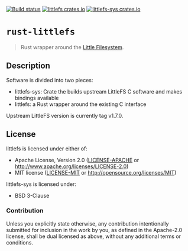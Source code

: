 [![Build status](https://travis-ci.org/brandonedens/rust-littlefs.svg?branch=master)](https://travis-ci.org/brandonedens/rust-littlefs)
[![littlefs crates.io](https://img.shields.io/crates/v/littlefs.svg)](https://crates.io/crates/littlefs)
[![littlefs-sys crates.io](https://img.shields.io/crates/v/littlefs-sys.svg)](https://crates.io/crates/littlefs-sys)

# `rust-littlefs`

> Rust wrapper around the [Little Filesystem](https://github.com/ARMmbed/littlefs).

## Description

Software is divided into two pieces:

- littlefs-sys: Crate the builds upstream LittleFS C software and makes bindings available
- littlefs: a Rust wrapper around the existing C interface

Upstream LittleFS version is currently tag v1.7.0.

## License

littlefs is licensed under either of:

- Apache License, Version 2.0 ([LICENSE-APACHE](LICENSE-APACHE) or
  http://www.apache.org/licenses/LICENSE-2.0)
- MIT license ([LICENSE-MIT](LICENSE-MIT) or http://opensource.org/licenses/MIT)

littlefs-sys is licensed under:

- BSD 3-Clause

### Contribution

Unless you explicitly state otherwise, any contribution intentionally submitted
for inclusion in the work by you, as defined in the Apache-2.0 license, shall be
dual licensed as above, without any additional terms or conditions.
